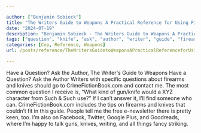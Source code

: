 ```yaml
---

author: ["Benjamin Sobieck"]
title: "The Writers Guide to Weapons A Practical Reference for Using Firearms and Knives in Fiction - N55886"
date: "2024-07-19"
description: "Benjamin Sobieck - The Writers Guide to Weapons A Practical Reference for Using Firearms and Knives in Fiction"
tags: ["question", "knife", "ask", "author", "writer", "guide", "firearm", "weapon", "specific", "go", "contact", "common", "receive", "kind", "would", "xyz", "character", "use", "answer", "find", "someone", "includes", "tip", "fit", "people"]
categories: [Cop, Reference, Weapons]
url: /posts/reference/TheWritersGuidetoWeaponsAPracticalReferenceforUsingFirearmsandKnivesinFiction-n55886

---
```



Have a Question? Ask the Author, The Writer's Guide to Weapons
Have a Question? Ask the Author
Writers with specific questions about firearms and knives should go to CrimeFictionBook.com and contact me. The most common question I receive is, “What kind of gun/knife would a XYZ character from Such & Such use?” If I can’t answer it, I’ll find someone who can.
CrimeFictionBook.com includes the tips on firearms and knives that couldn’t fit in this guide. People tell me the free e-newsletter there is pretty keen, too.
I’m also on Facebook, Twitter, Google Plus, and Goodreads, where I’m happy to talk guns, knives, writing, and all things fancy striking.

